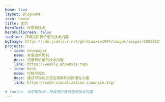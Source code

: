 ```yaml
---
home: true
layout: BlogHome
icon: house
title: 主页
heroText: 肖恩聊技术
heroFullScreen: false
tagline: 持续提供有价值的技术内容
bgImage: https://cdn.jsdelivr.net/gh/Xiaoxie1994/images/images/202501271436145.png
projects:
  - icon: newspaper
    name: 肖恩技术周刊
    desc: 记录有价值的技术内容
    link: https://weekly.shawnxie.top/
  - icon: book
    name: 代码可视化
    desc: 通过可视化方式去探索代码的潜在力量
    link: https://code-visualization.shawnxie.top/
  
# footer: 肖恩聊技术：持续提供有价值的技术内容
---
```


<!-- 这是一个博客主页的案例。

要使用此布局，你应该在页面前端设置 `layout: BlogHome` 和 `home: true`。

相关配置文档请见 [博客主页](https://theme-hope.vuejs.press/zh/guide/blog/home.html)。 -->
